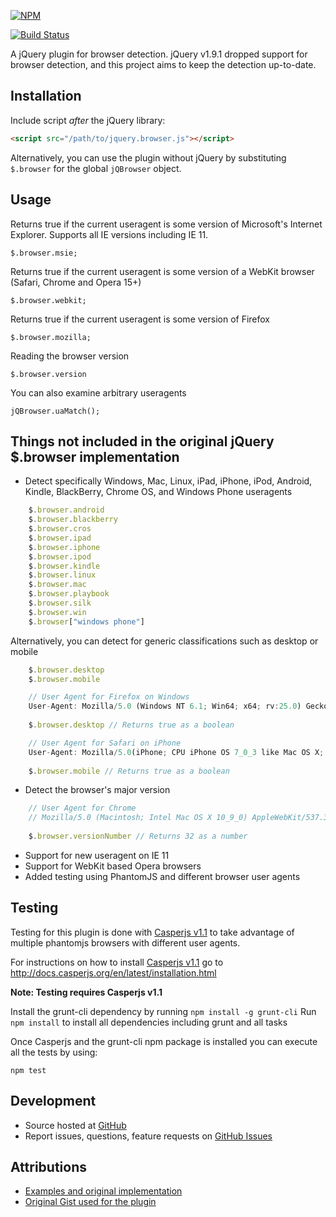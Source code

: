 [![NPM](https://nodei.co/npm/jquery.browser.png)](https://nodei.co/npm/jquery.browser/)

[![Build Status](https://travis-ci.org/gabceb/jquery-browser-plugin.svg?branch=master)](https://travis-ci.org/gabceb/jquery-browser-plugin)

A jQuery plugin for browser detection. jQuery v1.9.1 dropped support for browser detection, and this project aims to keep the detection up-to-date.

## Installation

Include script *after* the jQuery library:
```html
<script src="/path/to/jquery.browser.js"></script>
```

Alternatively, you can use the plugin without jQuery by substituting `$.browser` for the global `jQBrowser` object.

## Usage

Returns true if the current useragent is some version of Microsoft's Internet Explorer. Supports all IE versions including IE 11.

    $.browser.msie;

Returns true if the current useragent is some version of a WebKit browser (Safari, Chrome and Opera 15+)

    $.browser.webkit;

Returns true if the current useragent is some version of Firefox

    $.browser.mozilla;

Reading the browser version

    $.browser.version

You can also examine arbitrary useragents

    jQBrowser.uaMatch();

## Things not included in the original jQuery $.browser implementation

- Detect specifically Windows, Mac, Linux, iPad, iPhone, iPod, Android, Kindle, BlackBerry, Chrome OS, and Windows Phone useragents

```javascript
	$.browser.android
	$.browser.blackberry
	$.browser.cros
	$.browser.ipad
	$.browser.iphone
	$.browser.ipod
	$.browser.kindle
	$.browser.linux
	$.browser.mac
	$.browser.playbook
	$.browser.silk
	$.browser.win
	$.browser["windows phone"]
```

Alternatively, you can detect for generic classifications such as desktop or mobile

```javascript
	$.browser.desktop
	$.browser.mobile
```

```javascript
	// User Agent for Firefox on Windows
	User-Agent: Mozilla/5.0 (Windows NT 6.1; Win64; x64; rv:25.0) Gecko/20100101 Firefox/25.0
	
	$.browser.desktop // Returns true as a boolean
```

```javascript
	// User Agent for Safari on iPhone
	User-Agent: Mozilla/5.0(iPhone; CPU iPhone OS 7_0_3 like Mac OS X; en-us) AppleWebKit/537.51.1 (KHTML, like Gecko) Version/7.0 Mobile/11B508 Safari/9537.53
	
	$.browser.mobile // Returns true as a boolean
```

- Detect the browser's major version

```javascript
	// User Agent for Chrome
	// Mozilla/5.0 (Macintosh; Intel Mac OS X 10_9_0) AppleWebKit/537.36 (KHTML, like Gecko) Chrome/32.0.1664.3 Safari/537.36
	
	$.browser.versionNumber // Returns 32 as a number
```

- Support for new useragent on IE 11
- Support for WebKit based Opera browsers
- Added testing using PhantomJS and different browser user agents

## Testing

Testing for this plugin is done with [Casperjs v1.1](http://casperjs.org/) to take advantage of multiple phantomjs browsers with different user agents.

For instructions on how to install [Casperjs v1.1](http://casperjs.org/) go to http://docs.casperjs.org/en/latest/installation.html

**Note: Testing requires Casperjs v1.1**

Install the grunt-cli dependency by running `npm install -g grunt-cli`
Run `npm install` to install all dependencies including grunt and all tasks

Once Casperjs and the grunt-cli npm package is installed you can execute all the tests by using:

	npm test

## Development

- Source hosted at [GitHub](https://github.com/gabceb/jquery-browser-plugin)
- Report issues, questions, feature requests on [GitHub Issues](https://github.com/gabceb/jquery-browser-plugin/issues) 

## Attributions

- [Examples and original implementation](http://api.jquery.com/jQuery.browser/)
- [Original Gist used for the plugin](https://gist.github.com/adeelejaz/4714079)
